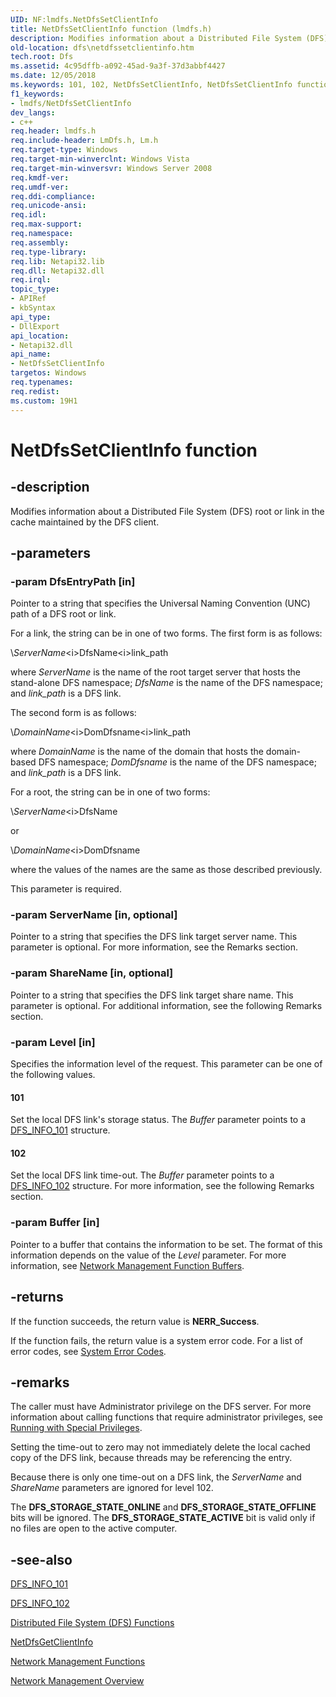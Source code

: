 ```yaml
---
UID: NF:lmdfs.NetDfsSetClientInfo
title: NetDfsSetClientInfo function (lmdfs.h)
description: Modifies information about a Distributed File System (DFS) root or link in the cache maintained by the DFS client.
old-location: dfs\netdfssetclientinfo.htm
tech.root: Dfs
ms.assetid: 4c95dffb-a092-45ad-9a3f-37d3abbf4427
ms.date: 12/05/2018
ms.keywords: 101, 102, NetDfsSetClientInfo, NetDfsSetClientInfo function [Distributed File System], _win32_netdfssetclientinfo, dfs.netdfssetclientinfo, fs.netdfssetclientinfo, lmdfs/NetDfsSetClientInfo, netmgmt.netdfssetclientinfo
f1_keywords:
- lmdfs/NetDfsSetClientInfo
dev_langs:
- c++
req.header: lmdfs.h
req.include-header: LmDfs.h, Lm.h
req.target-type: Windows
req.target-min-winverclnt: Windows Vista
req.target-min-winversvr: Windows Server 2008
req.kmdf-ver: 
req.umdf-ver: 
req.ddi-compliance: 
req.unicode-ansi: 
req.idl: 
req.max-support: 
req.namespace: 
req.assembly: 
req.type-library: 
req.lib: Netapi32.lib
req.dll: Netapi32.dll
req.irql: 
topic_type:
- APIRef
- kbSyntax
api_type:
- DllExport
api_location:
- Netapi32.dll
api_name:
- NetDfsSetClientInfo
targetos: Windows
req.typenames: 
req.redist: 
ms.custom: 19H1
---
```


# NetDfsSetClientInfo function


## -description


Modifies information about a Distributed File System (DFS) root or link in the cache maintained by the DFS client.


## -parameters




### -param DfsEntryPath [in]

Pointer to a string that specifies the Universal Naming Convention (UNC) path of a DFS root or link.

For a link, the string can be in one of two forms. The first form is as follows:

\\<i>ServerName</i>\<i>DfsName</i>\<i>link_path</i>

where <i>ServerName</i> is the name of the root target server that hosts the stand-alone DFS namespace; <i>DfsName</i> is the name of the DFS namespace; and <i>link_path</i> is a DFS link.

The second form is as follows:

\\<i>DomainName</i>\<i>DomDfsname</i>\<i>link_path</i>

where <i>DomainName</i> is the name of the domain that hosts the domain-based DFS namespace; <i>DomDfsname</i> is the name of the DFS namespace; and <i>link_path</i> is a DFS link.

For a root, the string can be in one of two forms:

\\<i>ServerName</i>\<i>DfsName</i>

or

\\<i>DomainName</i>\<i>DomDfsname</i>

where the values of the names are the same as those described previously.

This parameter is required.


### -param ServerName [in, optional]

Pointer to a string that specifies the DFS link target server name. This parameter is optional. For more information, see the Remarks section.


### -param ShareName [in, optional]

Pointer to a string that specifies the DFS link target share name. This parameter is optional. For additional information, see the following Remarks section.


### -param Level [in]

Specifies the information level of the request. This parameter can be one of the following values.



#### 101

Set the local DFS link's storage status. The <i>Buffer</i> parameter points to a 
<a href="https://docs.microsoft.com/windows/desktop/api/lmdfs/ns-lmdfs-dfs_info_101">DFS_INFO_101</a> structure.



#### 102

Set the local DFS link time-out. The <i>Buffer</i> parameter points to a 
<a href="https://docs.microsoft.com/windows/desktop/api/lmdfs/ns-lmdfs-dfs_info_102">DFS_INFO_102</a> structure. For more information, see the following Remarks section.


### -param Buffer [in]

Pointer to a buffer that contains the information to be set. The format of this information depends on the value of the <i>Level</i> parameter. For more information, see 
<a href="https://docs.microsoft.com/windows/desktop/NetMgmt/network-management-function-buffers">Network Management Function Buffers</a>.


## -returns



If the function succeeds, the return value is <b>NERR_Success</b>.

If the function fails, the return value is a system error code. For a list of error codes, see 
<a href="https://docs.microsoft.com/windows/desktop/Debug/system-error-codes">System Error Codes</a>.




## -remarks



The caller must have Administrator privilege on the DFS server. For more information about calling functions that require administrator privileges, see <a href="https://docs.microsoft.com/windows/desktop/SecBP/running-with-special-privileges">Running with Special Privileges</a>.

Setting the time-out to zero may not immediately delete the local cached copy of the DFS link, because threads may be referencing the entry.

Because there is only one time-out on a DFS link, the <i>ServerName</i> and <i>ShareName</i> parameters are ignored for level 102.

The <b>DFS_STORAGE_STATE_ONLINE</b> and <b>DFS_STORAGE_STATE_OFFLINE</b> bits will be ignored. The <b>DFS_STORAGE_STATE_ACTIVE</b> bit is valid only if no files are open to the active computer.




## -see-also




<a href="https://docs.microsoft.com/windows/desktop/api/lmdfs/ns-lmdfs-dfs_info_101">DFS_INFO_101</a>



<a href="https://docs.microsoft.com/windows/desktop/api/lmdfs/ns-lmdfs-dfs_info_102">DFS_INFO_102</a>



<a href="https://docs.microsoft.com/previous-versions/windows/desktop/dfs/distributed-file-system-dfs-functions">Distributed File System (DFS) Functions</a>



<a href="https://docs.microsoft.com/previous-versions/windows/desktop/api/lmdfs/nf-lmdfs-netdfsgetclientinfo">NetDfsGetClientInfo</a>



<a href="https://docs.microsoft.com/windows/desktop/NetMgmt/network-management-functions">Network
    Management Functions</a>



<a href="https://docs.microsoft.com/windows/desktop/NetMgmt/network-management">Network Management
    Overview</a>
 

 

